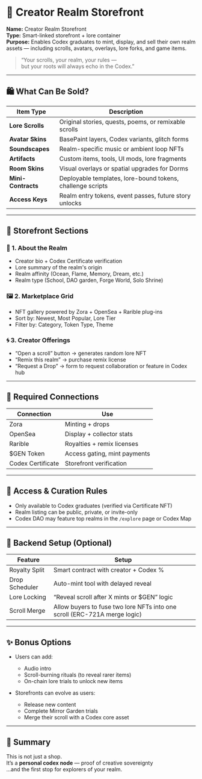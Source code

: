 # 🏪 Creator Realm Storefront

**Name:** Creator Realm Storefront  
**Type:** Smart-linked storefront + lore container  
**Purpose:** Enables Codex graduates to mint, display, and sell their own realm assets — including scrolls, avatars, overlays, lore forks, and game items.

> “Your scrolls, your realm, your rules —  
> but your roots will always echo in the Codex.”

---

## 🛍 What Can Be Sold?

| Item Type | Description |
|-----------|-------------|
| **Lore Scrolls** | Original stories, quests, poems, or remixable scrolls |
| **Avatar Skins** | BasePaint layers, Codex variants, glitch forms |
| **Soundscapes** | Realm-specific music or ambient loop NFTs |
| **Artifacts** | Custom items, tools, UI mods, lore fragments |
| **Room Skins** | Visual overlays or spatial upgrades for Dorms |
| **Mini-Contracts** | Deployable templates, lore-bound tokens, challenge scripts |
| **Access Keys** | Realm entry tokens, event passes, future story unlocks |

---

## 💠 Storefront Sections

### 🧬 1. About the Realm
- Creator bio + Codex Certificate verification
- Lore summary of the realm's origin
- Realm affinity (Ocean, Flame, Memory, Dream, etc.)
- Realm type (School, DAO garden, Forge World, Solo Shrine)

### 🖼️ 2. Marketplace Grid
- NFT gallery powered by Zora + OpenSea + Rarible plug-ins
- Sort by: Newest, Most Popular, Lore Tier
- Filter by: Category, Token Type, Theme

### 🌀 3. Creator Offerings
- “Open a scroll” button → generates random lore NFT
- “Remix this realm” → purchase remix license
- “Request a Drop” → form to request collaboration or feature in Codex hub

---

## 🔗 Required Connections

| Connection | Use |
|------------|-----|
| Zora | Minting + drops |
| OpenSea | Display + collector stats |
| Rarible | Royalties + remix licenses |
| $GEN Token | Access gating, mint payments |
| Codex Certificate | Storefront verification |

---

## 🔐 Access & Curation Rules

- Only available to Codex graduates (verified via Certificate NFT)
- Realm listing can be public, private, or invite-only
- Codex DAO may feature top realms in the `/explore` page or Codex Map

---

## 🧠 Backend Setup (Optional)

| Feature | Setup |
|---------|-------|
| Royalty Split | Smart contract with creator + Codex % |
| Drop Scheduler | Auto-mint tool with delayed reveal |
| Lore Locking | “Reveal scroll after X mints or $GEN” logic |
| Scroll Merge | Allow buyers to fuse two lore NFTs into one scroll (ERC-721A merge logic)

---

## ✨ Bonus Options

- Users can add:
  - Audio intro
  - Scroll-burning rituals (to reveal rarer items)
  - On-chain lore trials to unlock new items

- Storefronts can evolve as users:
  - Release new content
  - Complete Mirror Garden trials
  - Merge their scroll with a Codex core asset

---

## 🧬 Summary

This is not just a shop.  
It’s a **personal codex node** — proof of creative sovereignty  
…and the first stop for explorers of your realm.

